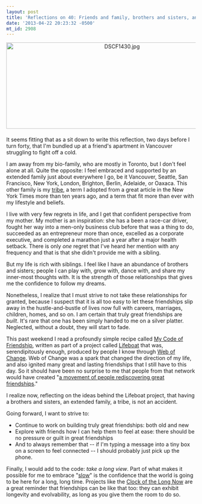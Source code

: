```yaml
---
layout: post
title: 'Reflections on 40: Friends and family, brothers and sisters, and tribes.'
date: '2013-04-22 20:23:32 -0500'
mt_id: 2908
---
```

<a href="http://www.phillipadsmith.com/files/DSCF1430.jpg"><img alt="DSCF1430.jpg" src="http://www.phillipadsmith.com/assets_c/2013/04/DSCF1430-thumb-600x229-1624.jpg" width="600" height="229" class="mt-image-center" style="text-align: center; display: block; margin: 0 auto 20px;" /></a>

It seems fitting that as a sit down to write this reflection, two days before I turn forty, that I'm bundled up at a friend's apartment in Vancouver struggling to fight off a cold. 

I am away from my bio-family, who are mostly in Toronto, but I don't feel alone at all. Quite the opposite: I feel embraced and supported by an extended family just about everywhere I go, be it Vancouver, Seattle, San Francisco, New York, London, Brighton, Berlin, Adelaide, or Oaxaca. This other family is my [tribe](http://www.nytimes.com/2001/10/14/magazine/the-way-we-live-now-10-14-01-in-my-tribe.html), a term I adopted from a great article in the New York Times more than ten years ago, and a term that fit more than ever with my lifestyle and beliefs.

I live with very few regrets in life, and I get that confident perspective from my mother. My mother is an inspiration: she has a been a race-car driver, fought her way into a men-only business club before that was a thing to do, succeeded as an entrepreneur more than once, excelled as a corporate executive, and completed a marathon just a year after a major health setback. There is only _one_ regret that I've heard her mention with any frequency and that is that she didn't provide me with a sibling.

But my life is rich with siblings. I feel like I have an abundance of brothers and sisters; people I can play with, grow with, dance with, and share my inner-most thoughts with. It is the strength of those relationships that gives me the confidence to follow my dreams.

Nonetheless, I realize that I must strive to not take these relationships for granted, because I suspect that it is all too easy to let these friendships slip away in the hustle-and-bustle of lives now full with careers, marriages, children, homes, and so on. I am certain that truly great friendships are _built_. It's rare that one has been simply handed to me on a silver platter. Neglected, without a doubt, they will start to fade.

This past weekend I read a profoundly simple recipe called [My Code of Friendship](http://getlifeboat.com/friend-blog/my-code-of-friendship/), written as part of a project called [Lifeboat](http://getlifeboat.com/) that was, serendipitously enough, produced by people I know through [Web of Change](http://webofchange.com/). Web of Change was a spark that changed the direction of my life, and also ignited many great and lasting friendships that I still have to this day. So it should have been no surprise to me that people from that network would have created "[a movement of people rediscovering great friendships](http://getlifeboat.com/about/)."

I realize now, reflecting on the ideas behind the Lifeboat project, that having a brothers and sisters, an extended family, a tribe, is not an accident.

Going forward, I want to strive to:

+ Continue to work on building truly great friendships: both old and new
+ Explore with friends how I can help them to feel at ease: there should be no pressure or guilt in great friendships
+ And to always remember that -- if I'm typing a message into a tiny box on a screen to feel connected -- I should probably just pick up the phone.

Finally, I would add to the code: _take a long view_. Part of what makes it possible for me to embrace "[slow](http://www.phillipadsmith.com/tags/slow)" is the confidence that the world is going to be here for a long, long time. Projects like the [Clock of the Long Now](https://en.wikipedia.org/wiki/Clock_of_the_Long_Now) are a great reminder that friendships can be like that too: they can exhibit longevity and evolvability, as long as you give them the room to do so. 
